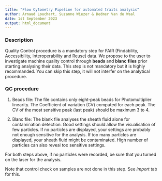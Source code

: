 ```yaml
---
title: "Flow Cytometry Pipeline for automated traits analysis"
author: Arnaud Louchart, Suzanne Wiezer & Dedmer Van de Waal
date: 1st September 2023
output: html_document
---
```


### Description

Quality Control procedure is a mandatory step for FAIR (Findability, Accessibility, Interoperability and Reuse) data. We propose to the user to investigate machine quality control through **beads** and **blanc** **files** prior starting analysing their data. This step is not mandatory but it is highly recommanded. You can skip this step, it will not interfer on the analytical procedure.

### QC procedure

1.  Beads file: The file contains only eight-peak beads for Photomultiplier linearity. The Coefficient of variation (CV) computed for each peak. The CV of the most sensitive peak (last peak) should be maximum 3 to 4.

2.  Blanc file: The blank file analyses the sheath fluid alone for contamination detection. Good settings should allow the visualisation of few particles. If no particles are displayed, your settings are probably not enough sensitive for the analysis. If too many particles are displayed, your sheath fluid might be contaminated. High number of particles can also reveal too sensitive settings.

For both steps above, if no particles were recorded, be sure that you turned on the laser for the analysis.

Note that control check on samples are not done in this step. See *Import* tab for this.
